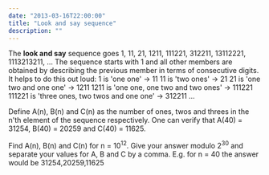 ```yaml
---
date: "2013-03-16T22:00:00"
title: "Look and say sequence"
description: ""
---
```


<p>
The <b>look and say</b> sequence goes 1, 11, 21, 1211, 111221, 312211, 13112221, 1113213211, ...
The sequence starts with 1 and all other members are obtained by describing the previous member in terms of consecutive digits.
It helps to do this out loud:
1 is 'one one' → 11
11 is 'two ones' → 21
21 is 'one two and one one' → 1211 
1211 is 'one one, one two and two ones' → 111221
111221 is 'three ones, two twos and one one' → 312211
...
</p>
<p>
Define A(n), B(n) and C(n) as the number of ones, twos and threes in the n'th element of the sequence respectively.
One can verify that A(40) = 31254, B(40) = 20259 and C(40) = 11625.
</p>
<p>
Find A(n), B(n) and C(n) for n = 10<sup>12</sup>. 
Give your answer modulo 2<sup>30</sup> and separate your values for A, B and C by a comma. 
E.g. for n = 40 the answer would be 31254,20259,11625
</p>

